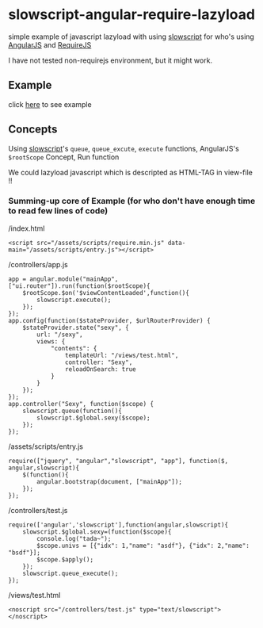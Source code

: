# slowscript-angular-require-lazyload

simple example of javascript lazyload with using [slowscript](https://github.com/flrngel/slowscript) for who's using [AngularJS](http://angularjs.org/) and [RequireJS](http://requirejs.org)

I have not tested non-requirejs environment, but it might work.

## Example

click [here](http://flrngel.github.io/slowscript-angular-require-lazyload/) to see example

## Concepts

Using [slowscript](https://github.com/flrngel/slowscript)'s `queue`, `queue_excute`, `execute` functions, AngularJS's `$rootScope` Concept, Run function

We could lazyload javascript which is descripted as HTML-TAG in view-file !!

### Summing-up core of Example (for who don't have enough time to read few lines of code)

/index.html

	<script src="/assets/scripts/require.min.js" data-main="/assets/scripts/entry.js"></script>

/controllers/app.js

	app = angular.module("mainApp", ["ui.router"]).run(function($rootScope){
		$rootScope.$on('$viewContentLoaded',function(){
			slowscript.execute();
		});
	});
	app.config(function($stateProvider, $urlRouterProvider) {
		$stateProvider.state("sexy", {
			url: "/sexy",
			views: {
				"contents": {
					templateUrl: "/views/test.html",
					controller: "Sexy",
					reloadOnSearch: true
				}
			}
		});
	});
	app.controller("Sexy", function($scope) {
		slowscript.queue(function(){
			slowscript.$global.sexy($scope);
		});
	});

/assets/scripts/entry.js

	require(["jquery", "angular","slowscript", "app"], function($, angular,slowscript){
		$(function(){
			angular.bootstrap(document, ["mainApp"]);
		});
	});

/controllers/test.js
	
	require(['angular','slowscript'],function(angular,slowscript){
		slowscript.$global.sexy=(function($scope){
			console.log("tada~");
			$scope.univs = [{"idx": 1,"name": "asdf"}, {"idx": 2,"name": "bsdf"}];
			$scope.$apply();
		});
		slowscript.queue_execute();
	});

/views/test.html

	<noscript src="/controllers/test.js" type="text/slowscript"></noscript>
